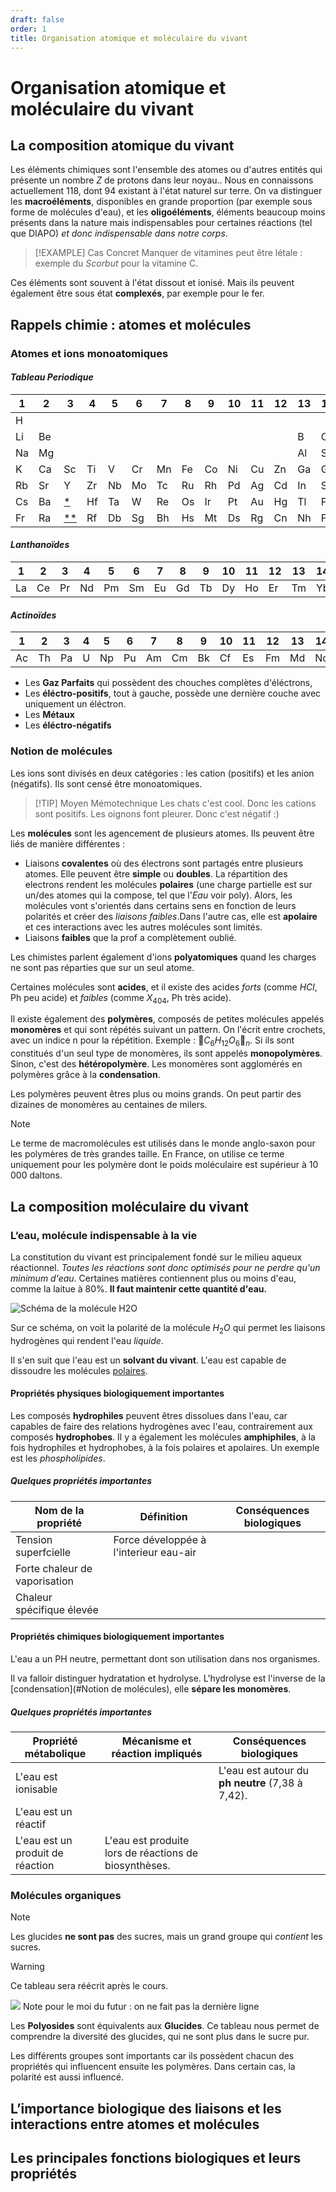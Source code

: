 ```yaml
---
draft: false
order: 1
title: Organisation atomique et moléculaire du vivant
---
```


# Organisation atomique et moléculaire du vivant

## La composition atomique du vivant

Les éléments chimiques sont l'ensemble des atomes ou d'autres entités qui présente un nombre $Z$ de protons dans leur noyau.. Nous en connaissons actuellement 118, dont 94 existant à l'état naturel sur terre.
On va distinguer les **macroéléments**, disponibles en grande proportion (par exemple sous forme de molécules d'eau), et les **oligoéléments**, éléments beaucoup moins présents dans la nature mais indispensables pour certaines réactions (tel que DIAPO) *et donc indispensable dans notre corps*. 

> [!EXAMPLE] Cas Concret
> Manquer de vitamines peut être létale : exemple du *Scorbut* pour la vitamine C.

Ces éléments sont souvent à l'état dissout et ionisé. Mais ils peuvent également être sous état **complexés**, par exemple pour le fer.

## Rappels chimie : atomes et molécules

### Atomes et ions monoatomiques

#### *Tableau Periodique*  

| 1   | 2   | 3                  | 4   | 5   | 6   | 7   | 8   | 9   | 10  | 11  | 12  | 13  | 14  | 15  | 16  | 17  | 18  |
| --- | --- | ------------------ | --- | --- | --- | --- | --- | --- | --- | --- | --- | --- | --- | --- | --- | --- | --- |
| H   |     |                    |     |     |     |     |     |     |     |     |     |     |     |     |     |     | He  |
| Li  | Be  |                    |     |     |     |     |     |     |     |     |     | B   | C   | N   | O   | F   | Ne  |
| Na  | Mg  |                    |     |     |     |     |     |     |     |     |     | Al  | Si  | P   | S   | Cl  | Ar  |
| K   | Ca  | Sc                 | Ti  | V   | Cr  | Mn  | Fe  | Co  | Ni  | Cu  | Zn  | Ga  | Ge  | As  | Se  | Br  | Kr  |
| Rb  | Sr  | Y                  | Zr  | Nb  | Mo  | Tc  | Ru  | Rh  | Pd  | Ag  | Cd  | In  | Sn  | Sb  | Te  | I   | Xe  |
| Cs  | Ba  | [*](#Lanthanoïdes) | Hf  | Ta  | W   | Re  | Os  | Ir  | Pt  | Au  | Hg  | Tl  | Pb  | Bi  | Po  | At  | Rn  |
| Fr  | Ra  | [**](#Actinoïdes)  | Rf  | Db  | Sg  | Bh  | Hs  | Mt  | Ds  | Rg  | Cn  | Nh  | Fl  | Mc  | Lv  | Ts  | Og  |

#### *Lanthanoïdes*  

|   1   |   2   |   3   |   4   |   5    |   6   |   7   |    8    |   9  |  10  |  11  |  12  |  13 | 14 |  15  |
|---|---|---|---|----|---|---|----|---|---|---|---|---|---|---|
| La | Ce | Pr | Nd | Pm | Sm | Eu | Gd | Tb | Dy | Ho | Er | Tm | Yb | Lu |

#### *Actinoïdes*  

| 1   | 2   | 3   | 4   | 5   | 6   | 7   | 8   | 9   | 10  | 11  | 12  | 13  | 14  | 15  |
| --- | --- | --- | --- | --- | --- | --- | --- | --- | --- | --- | --- | --- | --- | --- |
| Ac  | Th  | Pa  | U   | Np  | Pu  | Am  | Cm  | Bk  | Cf  | Es  | Fm  | Md  | No  | Lr  |

- Les **Gaz Parfaits** qui possèdent des chouches complètes d'éléctrons, 
- Les **éléctro-positifs**, tout à gauche, possède une dernière couche avec uniquement un éléctron.
- Les **Métaux**
- Les **éléctro-négatifs**

### Notion de molécules

Les ions sont divisés en deux catégories : les cation (positifs) et les anion (négatifs). Ils sont censé être monoatomiques.

> [!TIP] Moyen Mémotechnique
> Les chats c'est cool. Donc les cations sont positifs. Les oignons font pleurer. Donc c'est négatif :)

Les **molécules** sont les agencement de plusieurs atomes. Ils peuvent être liés de manière différentes :

- Liaisons **covalentes** où des électrons sont partagés entre plusieurs atomes. Elle peuvent être **simple** ou **doubles**. La répartition des electrons  rendent les molécules **polaires** (une charge partielle est sur un/des atomes qui la compose, tel que l'*Eau* voir poly). Alors, les molécules vont s'orientés dans certains sens en fonction de leurs polarités et créer des *liaisons faibles*.Dans l'autre cas, elle est **apolaire** et ces interactions avec les autres molécules sont limités.
- Liaisons **faibles** que la prof a complètement oublié.

Les chimistes parlent également d'ions **polyatomiques** quand les charges ne sont pas réparties que sur un seul atome. 

Certaines molécules sont **acides**, et il existe des acides *forts*  (comme $HCl$, Ph peu acide) et *faibles*  (comme $X_{404}$, Ph très acide).

Il existe également des **polymères**, composés de petites molécules appelés **monomères** et qui sont répétés suivant un pattern. On l'écrit entre crochets, avec un indice n pour la répétition. Exemple : $⹕C_6 H_12 O_6⹖_n$. Si ils sont constitués d'un seul type de monomères, ils sont appelés **monopolymères**. Sinon, c'est des **hétéropolymère**. Les monomères sont agglomérés en polymères grâce à la **condensation**.

Les polymères peuvent êtres plus ou moins grands. On peut partir des dizaines de monomères au centaines de milers.

> [!NOTE]
> Le terme de macromolécules est utilisés dans le monde anglo-saxon pour les polymères de très grandes taille. En France, on utilise ce terme uniquement pour les polymère dont le poids moléculaire est supérieur à 10 000 daltons. 

## La composition moléculaire du vivant

### L’eau, molécule indispensable à la vie

La constitution du vivant est principalement fondé sur le milieu aqueux réactionnel. *Toutes les réactions sont donc optimisés pour ne perdre qu'un minimum d'eau*. Certaines matières contiennent plus ou moins d'eau, comme la laitue à 80%. **Il faut maintenir cette quantité d'eau.**

![Schéma de la molécule H2O](../images/molecule_h2o.png)

Sur ce schéma, on voit la polarité de la molécule $H_2O$ qui permet les liaisons hydrogènes qui rendent l'eau *liquide*. 

Il s'en suit que l'eau est un **solvant du vivant**. L'eau est capable de dissoudre les molécules <u class="red-underline">polaires</u>.

#### Propriétés physiques biologiquement importantes

Les composés **hydrophiles** peuvent êtres dissolues dans l'eau, car capables de faire des relations hydrogènes avec l'eau, contrairement aux composés **hydrophobes**. Il y a également les molécules **amphiphiles**, à la fois hydrophiles et hydrophobes, à la fois polaires et apolaires. Un exemple est les *phospholipides*.

##### Quelques propriétés importantes

| Nom de la propriété           | Définition                             | Conséquences biologiques |
| ----------------------------- | -------------------------------------- | ------------------------ |
| Tension superfcielle          | Force développée à l'interieur eau-air |                          |
| Forte chaleur de vaporisation |                                        |                          |
| Chaleur spécifique élevée     |                                        |                          |
#### Propriétés chimiques biologiquement importantes

L'eau a un PH neutre, permettant dont son utilisation dans nos organismes.

Il va falloir distinguer hydratation et hydrolyse. L'hydrolyse est l'inverse de la [condensation](#Notion de molécules), elle **sépare les monomères**.

##### Quelques propriétés importantes

| Propriété métabolique                               | Mécanisme et réaction impliqués                       | Conséquences biologiques                         |
| --------------------------------------------------- | ----------------------------------------------------- | ------------------------------------------------ |
| L'eau est ionisable                                 |                                                       | L'eau est autour du **ph neutre** (7,38 à 7,42). |
| L'eau est un réactif                                |                                                       |                                                  |
| L'eau est un produit de réaction                    | L'eau est produite lors de réactions de biosynthèses. |                                                  |

### Molécules organiques

> [!NOTE]
> Les glucides **ne sont pas** des sucres, mais un grand groupe qui *contient* les sucres.

> [!WARNING]
> Ce tableau sera réécrit après le cours.
> 
> ![](../images/tableau_mo.png)
> Note pour le moi du futur : on ne fait pas la dernière ligne


Les **Polyosides** sont équivalents aux **Glucides**. Ce tableau nous permet de comprendre la diversité des glucides, qui ne sont plus dans le sucre pur.

Les différents groupes sont importants car ils possèdent chacun des propriétés qui influencent ensuite les polymères. Dans certain cas, la polarité est aussi influencé.
## L’importance biologique des liaisons et les interactions entre atomes et molécules

## Les principales fonctions biologiques et leurs propriétés
